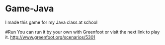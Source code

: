# Game-Java
I made this game for my Java class at school

#Run 
You can run it by your own with Greenfoot or visit the next link to play it.
 http://www.greenfoot.org/scenarios/5301
